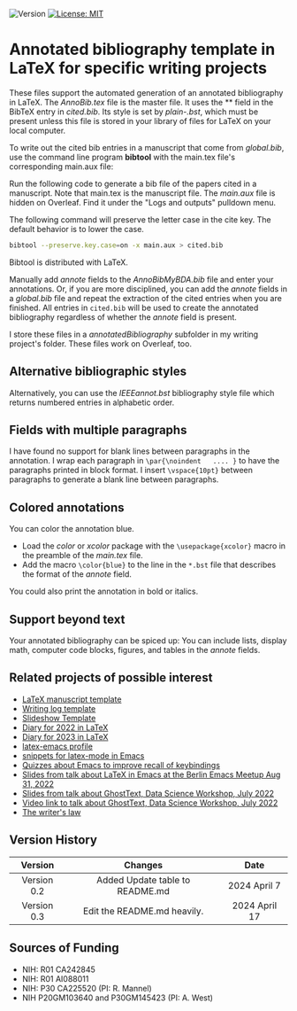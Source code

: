 ![Version](https://img.shields.io/static/v1?label=annotatedBibliography&message=0.2&color=brightcolor)
[![License: MIT](https://img.shields.io/badge/License-MIT-blue.svg)](https://opensource.org/licenses/MIT)

# Annotated bibliography template in LaTeX for specific writing projects

These files support the automated generation of an annotated bibliography in LaTeX.
The *AnnoBib.tex* file is the master file.
It uses the ** field in the BibTeX entry in *cited.bib*.
Its style is set by *plain-.bst*, which must be present unless this file is stored in your library of files for LaTeX on your local computer.

To write out the cited bib entries in a manuscript that come from *global.bib*, use the command line program **bibtool** with the main.tex file's corresponding main.aux file:
 
Run the following code to generate a bib file of the papers cited in a manuscript. 
Note that main.tex is the manuscript file. 
The *main.aux* file is hidden on Overleaf. 
Find it under the "Logs and outputs" pulldown menu. 

The following command will preserve the letter case in the cite key. 
The default behavior is to lower the case.

```bash
bibtool --preserve.key.case=on -x main.aux > cited.bib
```

Bibtool is distributed with LaTeX.

Manually add *annote* fields to the *AnnoBibMyBDA.bib* file and enter your annotations.
Or, if you are more disciplined, you can add the *annote* fields in a *global.bib* file and repeat the extraction of the cited entries when you are finished.
All entries in `cited.bib` will be used to create the annotated bibliography regardless of whether the *annote* field is present.

I store these files in a *annotatedBibliography* subfolder in my writing project's folder.
These files work on Overleaf, too.

## Alternative bibliographic styles

Alternatively, you can use the *IEEEannot.bst* bibliography style file which returns numbered entries in alphabetic order.

##  Fields with multiple paragraphs

I have found no support for blank lines between paragraphs in the annotation.
I wrap each paragraph in `\par{\noindent   .... }` to have the paragraphs printed in block format.
I insert `\vspace{10pt}` between paragraphs to generate a blank line between paragraphs.

## Colored annotations

You can color the annotation blue.

- Load the *color* or *xcolor* package with the `\usepackage{xcolor}` macro in the preamble of the *main.tex* file.
- Add the macro `\color{blue}` to the line in the `*.bst` file that describes the format of the *annote* field.

You could also print the annotation in bold or italics.

## Support beyond text

Your annotated bibliography can be spiced up:
You can include lists, display math, computer code blocks, figures, and tables in the *annote* fields.


## Related projects of possible interest

- [LaTeX manuscript template](https://github.com/MooersLab/manuscriptInLaTeX/edit/main/README.md)
- [Writing log template](https://github.com/MooersLab/writingLogTemplate)
- [Slideshow Template](https://github.com/MooersLab/slideshowTemplateLaTeX)
- [Diary for 2022 in LaTeX](https://github.com/MooersLab/diary2022inLaTeX)
- [Diary for 2023 in LaTeX](https://github.com/MooersLab/diary2023inLaTeX)
- [latex-emacs profile](https://github.com/MooersLab/latex-emacs)
- [snippets for latex-mode in Emacs](https://github.com/MooersLab/snippet-latex-mode)
- [Quizzes about Emacs to improve recall of keybindings](https://github.com/MooersLab/qemacs)
- [Slides from talk about LaTeX in Emacs at the Berlin Emacs Meetup Aug 31, 2022](https://github.com/MooersLab/BerlinEmacsAugust2022)
- [Slides from talk about GhostText, Data Science Workshop, July 2022](https://github.com/MooersLab/DSW22ghosttext)
- [Video link to talk about GhostText, Data Science Workshop, July 2022](https://mediasite.ouhsc.edu/Mediasite/Channel/python/watch/4da0872f028c4255ae12935655e911321d)
- [The writer's law](https://github.com/MooersLab/thewriterslaw)

## Version History

|Version      | Changes                                               | Date            |
|:-----------:|:-----------------------------------------------------:|:---------------:|
| Version 0.2 | Added Update table to README.md                       | 2024 April 7    |
| Version 0.3 | Edit the README.md heavily.                           | 2024 April 17   |

## Sources of Funding

- NIH: R01 CA242845
- NIH: R01 AI088011
- NIH: P30 CA225520 (PI: R. Mannel)
- NIH P20GM103640 and P30GM145423 (PI: A. West)


